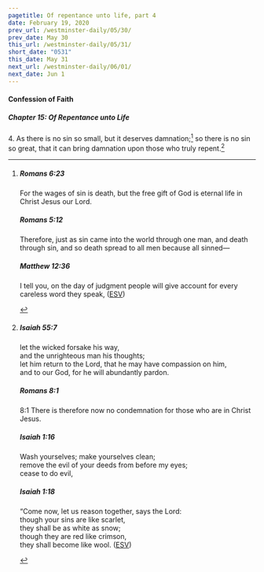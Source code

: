 ```yaml
---
pagetitle: Of repentance unto life, part 4
date: February 19, 2020
prev_url: /westminster-daily/05/30/
prev_date: May 30
this_url: /westminster-daily/05/31/
short_date: "0531"
this_date: May 31
next_url: /westminster-daily/06/01/
next_date: Jun 1
---
```


#### Confession of Faith

##### Chapter 15: Of Repentance unto Life

4\. As there is no sin so small, but it deserves damnation;[^fnref:wcf1] so there is no sin so great, that it can bring damnation upon those who truly repent.[^fnref:wcf2]

[^fnref:wcf1]: <div class="esv"><h5>Romans 6:23</h5> <div class="esv-text"><p id="p45006023.01-1">For the wages of sin is death, but the free gift of God is eternal life in Christ Jesus our Lord.</p> </div><h5>Romans 5:12</h5> <div class="esv-text"> <p id="p45005012.07-2">Therefore, just as sin came into the world through one man, and death through sin, and so death spread to all men because all sinned&#8212;</p> </div><h5>Matthew 12:36</h5> <div class="esv-text"><p id="p40012036.01-3"><span class="woc">I tell you, on the day of judgment people will give account for every careless word they speak,</span>  (<a href="http://www.esv.org" class="copyright">ESV</a>)</p> </div> </div>

[^fnref:wcf2]: <div class="esv"><h5>Isaiah 55:7</h5> <div class="esv-text"><div class="block-indent"> <p class="line-group" id="p23055007.01-1">let the wicked forsake his way,<br /> <span class="indent"></span>and the unrighteous man his thoughts;<br /> let him return to the <span class="small-caps">Lord</span>, that he may have compassion on him,<br /> <span class="indent"></span>and to our God, for he will abundantly pardon.</p> </div> </div><h5>Romans 8:1</h5> <div class="esv-text"> <p id="p45008001.05-2"><span class="chapter-num" id="v45008001-2">8:1&nbsp;</span>There is therefore now no condemnation for those who are in Christ Jesus.</p> </div><h5>Isaiah 1:16</h5> <div class="esv-text"><div class="block-indent"> <p class="line-group" id="p23001016.01-3">Wash yourselves; make yourselves clean;<br /> <span class="indent"></span>remove the evil of your deeds from before my eyes;<br /> cease to do evil,</p> </div> </div><h5>Isaiah 1:18</h5> <div class="esv-text"><div class="block-indent"> <p class="line-group" id="p23001018.01-4">&#8220;Come now, let us reason together, says the <span class="small-caps">Lord</span>:<br /> though your sins are like scarlet,<br /> <span class="indent"></span>they shall be as white as snow;<br /> though they are red like crimson,<br /> <span class="indent"></span>they shall become like wool.  (<a href="http://www.esv.org" class="copyright">ESV</a>)</p> </div> </div> </div>


